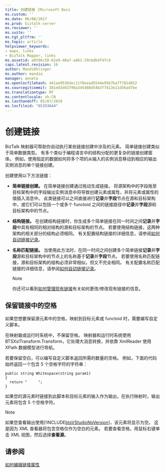 ```yaml
---
title: 创建链接 |Microsoft Docs
ms.custom: ''
ms.date: 06/08/2017
ms.prod: biztalk-server
ms.reviewer: ''
ms.suite: ''
ms.tgt_pltfrm: ''
ms.topic: article
helpviewer_keywords:
- maps, links
- BizTalk Mapper, links
ms.assetid: e8596c50-62e9-40a7-ad61-29cbdb4f4fc9
caps.latest.revision: 16
author: MandiOhlinger
ms.author: mandia
manager: anneta
ms.openlocfilehash: 441ae9536dec11f8eead5544e95b7ba7f7814852
ms.sourcegitcommit: 381e83d43796a345488d54b3f7413e11d56ad7be
ms.translationtype: MT
ms.contentlocale: zh-CN
ms.lasthandoff: 05/07/2019
ms.locfileid: "65353644"
---
```

# <a name="creating-links"></a>创建链接
BizTalk 映射器可帮助你自动执行某些链接创建中涉及的元素。 简单链接创建类似于简单数据类型。 有多个类似于编程语言中的结构分配的更复杂的链接创建窗体。 例如，使用指定的数据如何将多个项的从输入的实例消息移动到相应的输出实例消息的单个链接创建。  
  
 创建使用以下方法链接：  
  
-   **简单链接创建。** 在简单链接创建通过拖动生成链接。 将源架构中的字段拖至目标架构中的字段输出实例消息中将导致创建元素或属性，并将元素或属性的值插入消息中。 此类链接可以之间直接进行**记录**并**字段**节点在源和目标架构中，或它们可以包括一个或多个 functoid 之间的链接路径中**记录**并**字段**源和目标架构中的节点。  
  
-   **结构链接。** 在创建结构链接时，你生成多个简单链接在同一时间之间**记录**并**字段**中具有相同的相对结构的源和目标架构的节点。 若要使用结构链接，这两种架构的相关部分的结构必须相同。 有关配置结构链接的详细信息，请参阅[如何自动链接记录](../core/how-to-link-records-automatically.md)。  
  
-   **名称匹配链接。** 当使用此方法时，在同一时间之间创建多个简单链接**记录**并**字段**源和目标架构中的节点上的名称基于**记录**并**字段**节点。 若要使用名称匹配链接，源和目标架构的结构必须非常相似，但又不完全相同。 有关配置名称匹配链接的详细信息，请参阅[如何自动链接记录](../core/how-to-link-records-automatically.md)。  
  
    > [!NOTE]
    >  你还可以看到[如何管理现有链接](../core/how-to-manage-existing-links.md)有关如何更改/修改现有链接的信息。  
  
## <a name="preserving-whitespace-in-a-link"></a>保留链接中的空格  
 如果您想要保留源元素中的空格，映射到目标元素或 functoid 时，需要编写自定义脚本。  
  
 在映射器或运行时系统中，不保留空格。 映射器和运行时系统使用 BTSXslTransform.Transform，它处理大消息转换，并依靠 XmlReader 使用 XPath 数据模型进行导航。  
  
 若要保留空白，可以编写自定义脚本返回所需的数量的空格。 例如，下面的代码始终返回一个包含 5 个空格字符的字符串：  
  
```  
public string Whitespace(string param1)  
{  
  return "     ";  
}  
```  
  
 如果您的源元素时链接到此脚本和目标元素的输入作为输出，在执行映射时，输出元素将包含 5 个空格字符。  
  
> [!NOTE]
>  如果您查看输出使用[!INCLUDE[btsVStudioNoVersion](../includes/btsvstudionoversion-md.md)]，该元素将显示为空。 这是因为 XML 查看器将包含空格仅作为空白的元素。 若要查看空格，用鼠标右键单击 XML 视图，然后选择**查看源**。  
  
## <a name="see-also"></a>请参阅  
 [如何编辑链接属性](../core/how-to-edit-link-properties.md)